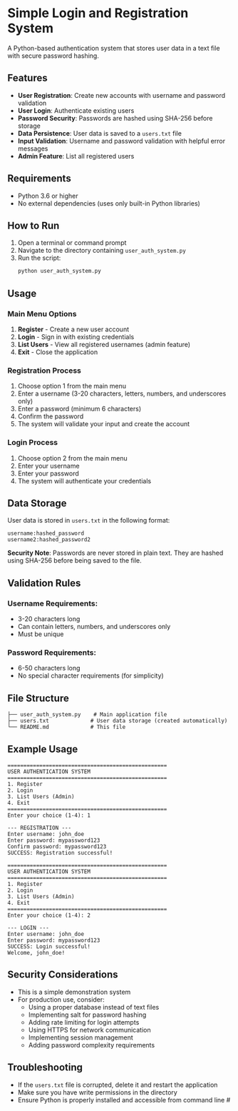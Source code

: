 # Simple Login and Registration System

A Python-based authentication system that stores user data in a text file with secure password hashing.

## Features

- **User Registration**: Create new accounts with username and password validation
- **User Login**: Authenticate existing users
- **Password Security**: Passwords are hashed using SHA-256 before storage
- **Data Persistence**: User data is saved to a `users.txt` file
- **Input Validation**: Username and password validation with helpful error messages
- **Admin Feature**: List all registered users

## Requirements

- Python 3.6 or higher
- No external dependencies (uses only built-in Python libraries)

## How to Run

1. Open a terminal or command prompt
2. Navigate to the directory containing `user_auth_system.py`
3. Run the script:
   ```bash
   python user_auth_system.py
   ```

## Usage

### Main Menu Options

1. **Register** - Create a new user account
2. **Login** - Sign in with existing credentials
3. **List Users** - View all registered usernames (admin feature)
4. **Exit** - Close the application

### Registration Process

1. Choose option 1 from the main menu
2. Enter a username (3-20 characters, letters, numbers, and underscores only)
3. Enter a password (minimum 6 characters)
4. Confirm the password
5. The system will validate your input and create the account

### Login Process

1. Choose option 2 from the main menu
2. Enter your username
3. Enter your password
4. The system will authenticate your credentials

## Data Storage

User data is stored in `users.txt` in the following format:
```
username:hashed_password
username2:hashed_password2
```

**Security Note**: Passwords are never stored in plain text. They are hashed using SHA-256 before being saved to the file.

## Validation Rules

### Username Requirements:
- 3-20 characters long
- Can contain letters, numbers, and underscores only
- Must be unique

### Password Requirements:
- 6-50 characters long
- No special character requirements (for simplicity)

## File Structure

```
├── user_auth_system.py    # Main application file
├── users.txt             # User data storage (created automatically)
└── README.md             # This file
```

## Example Usage

```
==================================================
USER AUTHENTICATION SYSTEM
==================================================
1. Register
2. Login
3. List Users (Admin)
4. Exit
==================================================
Enter your choice (1-4): 1

--- REGISTRATION ---
Enter username: john_doe
Enter password: mypassword123
Confirm password: mypassword123
SUCCESS: Registration successful!

==================================================
USER AUTHENTICATION SYSTEM
==================================================
1. Register
2. Login
3. List Users (Admin)
4. Exit
==================================================
Enter your choice (1-4): 2

--- LOGIN ---
Enter username: john_doe
Enter password: mypassword123
SUCCESS: Login successful!
Welcome, john_doe!
```

## Security Considerations

- This is a simple demonstration system
- For production use, consider:
  - Using a proper database instead of text files
  - Implementing salt for password hashing
  - Adding rate limiting for login attempts
  - Using HTTPS for network communication
  - Implementing session management
  - Adding password complexity requirements

## Troubleshooting

- If the `users.txt` file is corrupted, delete it and restart the application
- Make sure you have write permissions in the directory
- Ensure Python is properly installed and accessible from command line #
